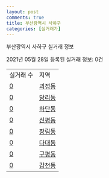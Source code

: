 ```yaml
---
layout: post
comments: true
title: 부산광역시 사하구
categories: [실거래가]
---
```


부산광역시 사하구 실거래 정보

2021년 05월 28일 등록된 실거래 정보: 0건


<table>
  <tr>
    <td>실거래 수</td>
    <td>지역</td>
  </tr>

  
  <tr>
    <td><a href="2638010100.html">0</a></td>
    <td><a href="2638010100.html">괴정동</a></td>
  </tr>
    

  <tr>
    <td><a href="2638010200.html">0</a></td>
    <td><a href="2638010200.html">당리동</a></td>
  </tr>
    

  <tr>
    <td><a href="2638010300.html">0</a></td>
    <td><a href="2638010300.html">하단동</a></td>
  </tr>
    

  <tr>
    <td><a href="2638010400.html">0</a></td>
    <td><a href="2638010400.html">신평동</a></td>
  </tr>
    

  <tr>
    <td><a href="2638010500.html">0</a></td>
    <td><a href="2638010500.html">장림동</a></td>
  </tr>
    

  <tr>
    <td><a href="2638010600.html">0</a></td>
    <td><a href="2638010600.html">다대동</a></td>
  </tr>
    

  <tr>
    <td><a href="2638010700.html">0</a></td>
    <td><a href="2638010700.html">구평동</a></td>
  </tr>
    

  <tr>
    <td><a href="2638010800.html">0</a></td>
    <td><a href="2638010800.html">감천동</a></td>
  </tr>
    


</table>
    